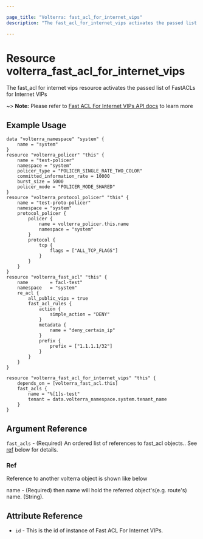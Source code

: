 ```yaml
---

page_title: "Volterra: fast_acl_for_internet_vips"
description: "The fast_acl_for_internet_vips activates the passed list of FastACLs for Internet VIPs"

---
```


Resource volterra_fast_acl_for_internet_vips
============================================

The fast_acl for internet vips resource activates the passed list of FastACLs for Internet VIPs

~> **Note:** Please refer to [Fast ACL For Internet VIPs API docs](https://docs.cloud.f5.com/docs/api/namespace#operation/ves.io.schema.namespace.NamespaceCustomAPI.SetFastACLsForInternetVIPs) to learn more

Example Usage
-------------

```hcl
data "volterra_namespace" "system" {
	name = "system"
}
resource "volterra_policer" "this" {
	name = "test-policer"
	namespace = "system"
	policer_type = "POLICER_SINGLE_RATE_TWO_COLOR"
	committed_information_rate = 10000
	burst_size = 5000
	policer_mode = "POLICER_MODE_SHARED"
}
resource "volterra_protocol_policer" "this" {
	name = "test-proto-policer"
	namespace = "system"
	protocol_policer {
		policer {
			name = volterra_policer.this.name
			namespace = "system"
		}
		protocol {
			tcp {
				flags = ["ALL_TCP_FLAGS"]
			}
		}
	}
}
resource "volterra_fast_acl" "this" {
	name        = facl-test"
	namespace   = "system"
	re_acl {
		all_public_vips = true
		fast_acl_rules {
			action {
				simple_action = "DENY"
			}
			metadata {
				name = "deny_certain_ip"
			}
			prefix {
				prefix = ["1.1.1.1/32"]
			}
		}
	}
}

resource "volterra_fast_acl_for_internet_vips" "this" {
	depends_on = [volterra_fast_acl.this]
	fast_acls {
		name = "%[1]s-test"
		tenant = data.volterra_namespace.system.tenant_name
	}
}

```

Argument Reference
------------------

`fast_acls` - (Required) An ordered list of references to fast_acl objects.. See [ref](#ref) below for details.

### Ref

Reference to another volterra object is shown like below

name - (Required) then name will hold the referred object's(e.g. route's) name. (String).

Attribute Reference
-------------------

-	`id` - This is the id of instance of Fast ACL For Internet VIPs.
